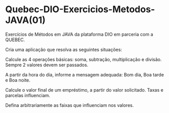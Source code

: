 # Quebec-DIO-Exercicios-Metodos-JAVA(01)
Exercícios de Métodos em JAVA da plataforma DIO em parceria com a QUEBEC.

Cria uma aplicação que resolva as seguintes situações:

Calcule as 4 operações básicas: soma, subtração, multiplicação e divisão. Sempre 2 valores devem ser passados.

A partir da hora do dia, informe a mensagem adequada: Bom dia, Boa tarde e Boa noite.

Calcule o valor final de um empréstimo, a partir do valor solicitado. Taxas e parcelas influenciam.

Defina arbitrariamente as faixas que influenciam nos valores.

